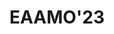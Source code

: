 ---
name: Equity and Access in Algorithms, Mechanisms, and Optimization 2023
short_name: EAAMO'23
title: EAAMO'23
time: October 30 - November 1, 2023
place: Boston University in Boston, MA, USA
description: EAAMO'23 is organized by the Mechanism Design for Social Good (MD4SG) initiative, and builds on the MD4SG technical workshop series and tutorials at conferences including ACM EC, ACM COMPASS, ACM FAccT and WINE. The conference will feature keynote talks, panels, and contributed presentations across numerous fields. In line with the MD4SG core values of bridging research and practice, the conference will bring together researchers, policy-makers, and practitioners in various government and non-government organizations, community organizations, and industry to build multi-disciplinary pipelines.
organizers: Rediet Abebe, Kira Goldner, Maximilian Kasy, Jon Kleinberg, Illenin Kondo, Sera Linardi, Irene Lo, George Obaido, Araba Sey, and Ana-Andreea Stoica
link: https://eaamo.org/
active: 1
---